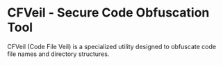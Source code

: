 # CFVeil - Secure Code Obfuscation Tool

CFVeil (Code File Veil) is a specialized utility designed to obfuscate code file names and directory structures.

